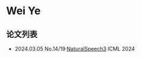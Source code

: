 # Wei Ye

## 论文列表

- 2024.03.05 No.14/19 [NaturalSpeech3](../Models/Diffusion/2024.03.05_NaturalSpeech3.md) ICML 2024